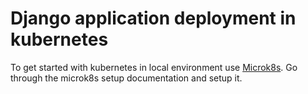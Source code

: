 # Django application deployment in kubernetes

To get started with kubernetes in local environment use <a href="https://microk8s.io/docs/" target="__blank">Microk8s</a>. Go through the microk8s setup documentation and setup it.

